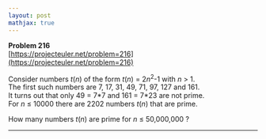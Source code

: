 ```yaml
---
layout: post
mathjax: true
---
```

**Problem 216**  
[https://projecteuler.net/problem=216](https://projecteuler.net/problem=216)

<p>Consider numbers <var>t</var>(<var>n</var>) of the form <var>t</var>(<var>n</var>) = 2<var>n</var><sup>2</sup>-1 with <var>n</var> &gt; 1.<br />
The first such numbers are 7, 17, 31, 49, 71, 97, 127 and 161.<br />
It turns out that only 49 = 7*7 and 161 = 7*23 are not prime.<br />
For <var>n</var> ≤ 10000 there are 2202 numbers <var>t</var>(<var>n</var>)  that are prime.</p>

<p>How many numbers <var>t</var>(<var>n</var>) are prime for <var>n</var> ≤ 50,000,000 ?</p>


---
